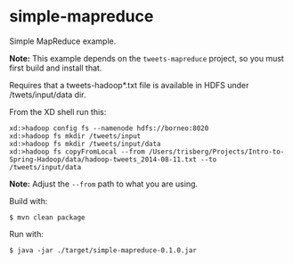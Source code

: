 simple-mapreduce
================

Simple MapReduce example.

**Note:** This example depends on the `tweets-mapreduce` project, so you must first build and install that.

Requires that a tweets-hadoop*.txt file is available in HDFS under /twets/input/data dir.

From the XD shell run this:

```
xd:>hadoop config fs --namenode hdfs://borneo:8020
xd:>hadoop fs mkdir /tweets/input
xd:>hadoop fs mkdir /tweets/input/data
xd:>hadoop fs copyFromLocal --from /Users/trisberg/Projects/Intro-to-Spring-Hadoop/data/hadoop-tweets_2014-08-11.txt --to /tweets/input/data
```

**Note:** Adjust the `--from` path to what you are using.

Build with:

    $ mvn clean package

Run with:

    $ java -jar ./target/simple-mapreduce-0.1.0.jar
